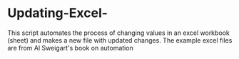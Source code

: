# Updating-Excel-
This script automates the process of changing values in an excel workbook (sheet) and makes a new file with updated changes. The example excel files are from Al Sweigart's book on automation

